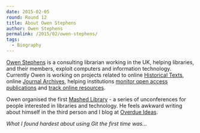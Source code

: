 ```yaml
---
date: 2015-02-05
round: Round 12
title: About Owen Stephens
author: Owen Stephens
permalink: /2015/02/owen-stephens/
tags:
  - Biography
---
```

[Owen Stephens](http://ostephens.com) is a consulting librarian working in the UK, helping libraries, and their members, exploit computers and information technology. Currently Owen is working on projects related to online [Historical Texts](http://historicaltexts.jisc.ac.uk), online [Journal Archives](http://journalarchives.jisc.ac.uk/), helping institutions [monitor open access publications](http://jiscmonitor.jiscinvolve.org/) and [track online resources](http://gokb.kuali.org). 

Owen organised the first [Mashed Library](http://www.mashedlibrary.com) - a series of unconferences for people interested in libraries and technology.
He feels awkward writing about himself in the third person and I blog at [Overdue Ideas](http://www.meanboyfriend.com/overdue_ideas).

*What I found hardest about using Git the first time was...*
